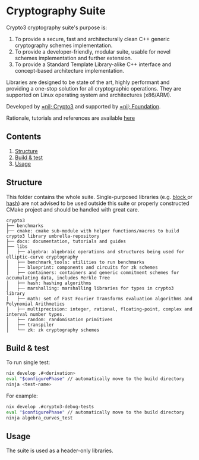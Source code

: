 # Cryptography Suite
Crypto3 cryptography suite's purpose is:
1. To provide a secure, fast and architecturally clean C++ generic cryptography schemes implementation.
2. To provide a developer-friendly, modular suite, usable for novel schemes implementation and further
   extension.
3. To provide a Standard Template Library-alike C++ interface and concept-based architecture implementation.

Libraries are designed to be state of the art, highly performant and providing a one-stop solution for
all cryptographic operations. They are supported on Linux operating system and architectures (x86/ARM).

Developed by [=nil; Crypto3](https://crypto3.nil.foundation) and supported by [=nil; Foundation](https://nil.foundation).

Rationale, tutorials and references are available [here](https://crypto3.nil.foundation/projects/crypto3)
 
## Contents
1. [Structure](#structure)
2. [Build & test](#build_&_test)
3. [Usage](#uage)

## Structure
This folder contains the whole suite. Single-purposed libraries (e.g. [block
](https://github.com/NilFoundation/placeholder/tree/master/crypto3/libs/block) or [hash](https://github.com/NilFoundation/placeholder/tree/master/crypto3/libs/hash)) are not advised to be
used outside this suite or properly constructed CMake project and should be handled with great care.
```
crypto3
├── benchmarks
├── cmake: cmake sub-module with helper functions/macros to build crypto3 library umbrella-repository
├── docs: documentation, tutorials and guides
├── libs
│   ├── algebra: algebraic operations and structures being used for elliptic-curve cryptography
│   ├── benchmark_tools: utilities to run benchmarks
│   ├── blueprint: components and circuits for zk schemes
│   ├── containers: containers and generic commitment schemes for accumulating data, includes Merkle Tree
│   ├── hash: hashing algorithms
│   ├── marshalling: marshalling libraries for types in crypto3 library
│   ├── math: set of Fast Fourier Transforms evaluation algorithms and Polynomial Arithmetics
│   ├── multiprecision: integer, rational, floating-point, complex and interval number types. 
│   ├── random: randomisation primitives 
│   ├── transpiler
│   └── zk: zk cryptography schemes
```

## Build & test

To run single test:
```bash
nix develop .#<derivation>
eval "$configurePhase" // automatically move to the build directory
ninja <test-name>
```

For example:
```bash
nix develop .#crypto3-debug-tests
eval "$configurePhase" // automatically move to the build directory
ninja algebra_curves_test
```

## Usage

The suite is used as a header-only libraries.